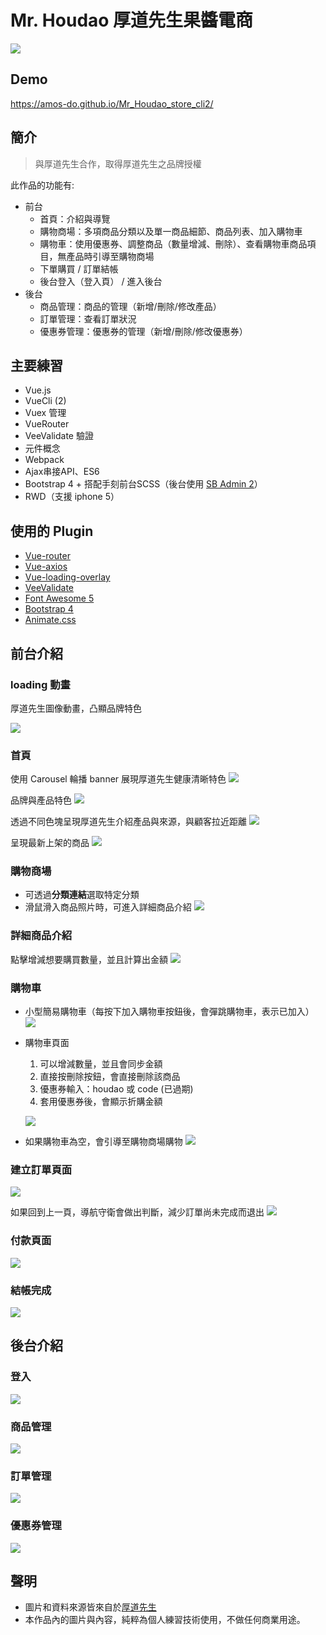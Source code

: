 # Mr. Houdao 厚道先生果醬電商

![](https://i.imgur.com/B9UZguP.jpg)


## Demo
https://amos-do.github.io/Mr_Houdao_store_cli2/

## 簡介
> 與厚道先生合作，取得厚道先生之品牌授權

此作品的功能有:

* 前台
    * 首頁：介紹與導覽
    * 購物商場：多項商品分類以及單一商品細節、商品列表、加入購物車
    * 購物車：使用優惠券、調整商品（數量增減、刪除）、查看購物車商品項目，無產品時引導至購物商場
    * 下單購買 / 訂單結帳
    * 後台登入（登入頁） / 進入後台
* 後台
    * 商品管理：商品的管理（新增/刪除/修改產品）
    * 訂單管理：查看訂單狀況
    * 優惠券管理：優惠券的管理（新增/刪除/修改優惠券）

## 主要練習

* Vue.js
* VueCli (2)
* Vuex 管理
* VueRouter
* VeeValidate 驗證
* 元件概念
* Webpack
* Ajax串接API、ES6
* Bootstrap 4 + 搭配手刻前台SCSS（後台使用 [SB Admin 2](https://github.com/StartBootstrap/startbootstrap-sb-admin-2)）
* RWD（支援 iphone 5）

## 使用的 Plugin

* [Vue-router](https://router.vuejs.org/zh/)
* [Vue-axios](https://github.com/imcvampire/vue-axios#readme)
* [Vue-loading-overlay](https://github.com/ankurk91/vue-loading-overlay)
* [VeeValidate ](https://logaretm.github.io/vee-validate/)
* [Font Awesome 5](https://fontawesome.com/)
* [Bootstrap 4](https://getbootstrap.com/)
* [Animate.css](https://animate.style/)

## 前台介紹
### loading 動畫
厚道先生圖像動畫，凸顯品牌特色

![](https://i.imgur.com/lNpHa0n.png)

### 首頁
使用 Carousel 輪播 banner 展現厚道先生健康清晰特色
![](https://i.imgur.com/buIiUAH.jpg)

品牌與產品特色
![](https://i.imgur.com/SmupbBt.png)

透過不同色塊呈現厚道先生介紹產品與來源，與顧客拉近距離
![](https://i.imgur.com/gYHqlIw.png)

呈現最新上架的商品
![](https://i.imgur.com/vG3k21e.png)

### 購物商場

* 可透過**分類連結**選取特定分類
* 滑鼠滑入商品照片時，可進入詳細商品介紹
![](https://i.imgur.com/03oh6WP.jpg)

### 詳細商品介紹

點擊增減想要購買數量，並且計算出金額
![](https://i.imgur.com/SVMYl6F.png)

### 購物車

* 小型簡易購物車（每按下加入購物車按鈕後，會彈跳購物車，表示已加入）
![](https://i.imgur.com/S9JEYHy.png)

* 購物車頁面
    1. 可以增減數量，並且會同步金額
    2. 直接按刪除按鈕，會直接刪除該商品
    3. 優惠券輸入：houdao 或 code (已過期)
    4. 套用優惠券後，會顯示折購金額

    ![](https://i.imgur.com/3Y6jhGf.png)

* 如果購物車為空，會引導至購物商場購物
![](https://i.imgur.com/cMTpuL8.jpg)

### 建立訂單頁面

![](https://i.imgur.com/z6IgMhB.png)

如果回到上一頁，導航守衛會做出判斷，減少訂單尚未完成而退出
![](https://i.imgur.com/EbQgPs1.png)

### 付款頁面

![](https://i.imgur.com/VYbJi5f.png)


### 結帳完成

![](https://i.imgur.com/01WicWQ.png)


## 後台介紹

### 登入
![](https://i.imgur.com/NAWisgw.jpg)

### 商品管理
![](https://i.imgur.com/GYjrYjd.png)

### 訂單管理
![](https://i.imgur.com/DNlENMu.png)

### 優惠券管理
![](https://i.imgur.com/3sSgpe3.png)

## 聲明
* 圖片和資料來源皆來自於[厚道先生](https://www.facebook.com/mr.houdao)
* 本作品內的圖片與內容，純粹為個人練習技術使用，不做任何商業用途。
